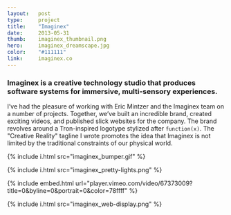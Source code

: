 ```yaml
---
layout:   post
type:     project
title:    "Imaginex"
date:     2013-05-31
thumb:    imaginex_thumbnail.png
hero:     imaginex_dreamscape.jpg
color:    "#111111"
link:     imaginex.co
---
```


### Imaginex is a creative technology studio that produces software systems for immersive, multi-sensory experiences.

I’ve had the pleasure of working with Eric Mintzer and the Imaginex team on a number of projects. Together, we’ve built an incredible brand, created exciting videos, and published slick websites for the company. The brand revolves around a Tron-inspired logotype stylized after `function(x)`. The "Creative Reality" tagline I wrote promotes the idea that Imaginex is not limited by the traditional constraints of our physical world.

{% include i.html src="imaginex_bumper.gif" %}

{% include i.html src="imaginex_pretty-lights.png" %}

{% include embed.html url="player.vimeo.com/video/67373009?title=0&amp;byline=0&amp;portrait=0&amp;color=78ffff" %}

{% include i.html src="imaginex_web-display.png" %}

<!-- {% include button-link.html %} -->
